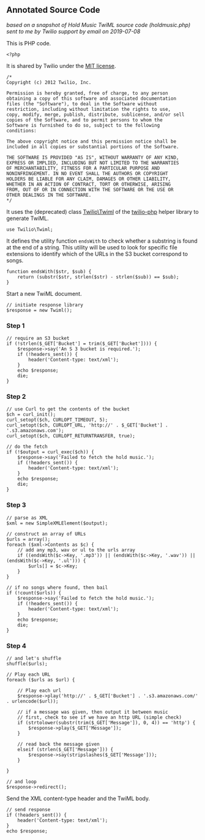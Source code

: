 ## Annotated Source Code

*based on a snapshot of Hold Music TwiML source code (holdmusic.php)
sent to me by Twilio support by email on 2019-07-08*

This is PHP code.

```
<?php
```

It is shared by Twilio under the
[MIT license](https://opensource.org/licenses/MIT).

```
/*
Copyright (c) 2012 Twilio, Inc.

Permission is hereby granted, free of charge, to any person
obtaining a copy of this software and associated documentation
files (the "Software"), to deal in the Software without
restriction, including without limitation the rights to use,
copy, modify, merge, publish, distribute, sublicense, and/or sell
copies of the Software, and to permit persons to whom the
Software is furnished to do so, subject to the following
conditions:

The above copyright notice and this permission notice shall be
included in all copies or substantial portions of the Software.

THE SOFTWARE IS PROVIDED "AS IS", WITHOUT WARRANTY OF ANY KIND,
EXPRESS OR IMPLIED, INCLUDING BUT NOT LIMITED TO THE WARRANTIES
OF MERCHANTABILITY, FITNESS FOR A PARTICULAR PURPOSE AND
NONINFRINGEMENT. IN NO EVENT SHALL THE AUTHORS OR COPYRIGHT
HOLDERS BE LIABLE FOR ANY CLAIM, DAMAGES OR OTHER LIABILITY,
WHETHER IN AN ACTION OF CONTRACT, TORT OR OTHERWISE, ARISING
FROM, OUT OF OR IN CONNECTION WITH THE SOFTWARE OR THE USE OR
OTHER DEALINGS IN THE SOFTWARE.
*/
```

It uses the (deprecated) class
[Twilio\Twiml](https://www.twilio.com/docs/libraries/reference/twilio-php/5.34.1/class-Twilio.Twiml.html)
of the [twilio-php](https://github.com/twilio/twilio-php) helper library
to generate TwiML.

```
use Twilio\Twiml;
```

It defines the utility function `endsWith` to check whether a substring
is found at the end of a string. This utility will be used to look for
specific file extensions to identify which of the URLs in the S3 bucket
correspond to songs.

```
function endsWith($str, $sub) {
	return (substr($str, strlen($str) - strlen($sub)) == $sub);
}
```

Start a new TwiML document.

```
// initiate response library
$response = new Twiml();
```

### Step 1

```
// require an S3 bucket
if (!strlen($_GET['Bucket'] = trim($_GET['Bucket']))) {
	$response->say('An S 3 bucket is required.');
	if (!headers_sent()) {
		header('Content-type: text/xml');
	}
	echo $response;
	die;
}
```

### Step 2

```
// use Curl to get the contents of the bucket
$ch = curl_init();
curl_setopt($ch, CURLOPT_TIMEOUT, 5);
curl_setopt($ch, CURLOPT_URL, 'http://' . $_GET['Bucket'] . '.s3.amazonaws.com');
curl_setopt($ch, CURLOPT_RETURNTRANSFER, true);

// do the fetch
if (!$output = curl_exec($ch)) {
	$response->say('Failed to fetch the hold music.');
	if (!headers_sent()) {
		header('Content-type: text/xml');
	}
	echo $response;
	die;
}
```

### Step 3

```
// parse as XML
$xml = new SimpleXMLElement($output);

// construct an array of URLs
$urls = array();
foreach ($xml->Contents as $c) {
	// add any mp3, wav or ul to the urls array
	if ((endsWith($c->Key, '.mp3')) || (endsWith($c->Key, '.wav')) || (endsWith($c->Key, '.ul'))) {
		$urls[] = $c->Key;
	}
}

// if no songs where found, then bail
if (!count($urls)) {
	$response->say('Failed to fetch the hold music.');
	if (!headers_sent()) {
		header('Content-type: text/xml');
	}
	echo $response;
	die;
}
```

### Step 4

```
// and let's shuffle
shuffle($urls);

// Play each URL
foreach ($urls as $url) {

	// Play each url
	$response->play('http://' . $_GET['Bucket'] . '.s3.amazonaws.com/' . urlencode($url));

	// if a message was given, then output it between music
	// first, check to see if we have an http URL (simple check)
	if (strtolower(substr(trim($_GET['Message']), 0, 4)) == 'http') {
		$response->play($_GET['Message']);
	}

	// read back the message given
	elseif (strlen($_GET['Message'])) {
		$response->say(stripslashes($_GET['Message']));
	}

}

// and loop
$response->redirect();
```

Send the XML content-type header and the TwiML body.

```
// send response
if (!headers_sent()) {
	header('Content-type: text/xml');
}
echo $response;
```
